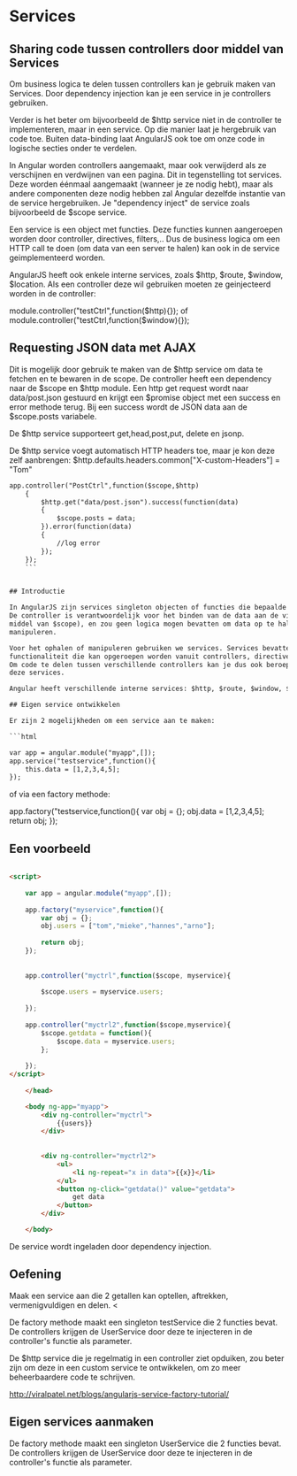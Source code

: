 # Services

## Sharing code tussen controllers door middel van Services

Om business logica te delen tussen controllers kan je gebruik maken van Services. Door dependency injection kan je een service in je controllers gebruiken.

Verder is het beter om bijvoorbeeld de $http service niet in de controller te implementeren, maar in een service. Op die manier laat je hergebruik van code toe. Buiten data-binding laat AngularJS ook toe om onze code in logische secties onder te verdelen.

In Angular worden controllers aangemaakt, maar ook verwijderd als ze verschijnen en verdwijnen van een pagina. Dit in tegenstelling tot services. Deze worden éénmaal aangemaakt (wanneer je ze nodig hebt), maar als andere componenten deze nodig hebben zal Angular dezelfde instantie van de service hergebruiken. Je "dependency inject" de service zoals bijvoorbeeld de $scope service.

Een service is een object met functies. Deze functies kunnen aangeroepen worden door controller, directives, filters,.. 
Dus de business logica om een HTTP call te doen (om data van een server te halen) kan ook
in de service geimplementeerd worden.

AngularJS heeft ook enkele interne services, zoals $http, $route, $window, $location. Als een controller deze wil gebruiken moeten ze geinjecteerd worden in de controller:

module.controller("testCtrl",function($http){});
of
module.controller("testCtrl,function($window){});


## Requesting JSON data met AJAX

Dit is mogelijk door gebruik te maken van de $http service om data te fetchen en te bewaren in de scope.
De controller heeft een dependency naar de $scope en $http module.
Een http get request wordt naar data/post.json gestuurd en krijgt een
$promise object met een success en error methode terug.
Bij een success wordt de JSON data aan de $scope.posts variabele.

De $http service supporteert get,head,post,put, delete en jsonp.

De $http service voegt automatisch HTTP headers toe, maar je kon deze zelf aanbrengen:
$http.defaults.headers.common["X-custom-Headers"] = "Tom"

```html
app.controller("PostCtrl",function($scope,$http)
	{
		$http.get("data/post.json").success(function(data)
		{
			$scope.posts = data;
		}).error(function(data)
		{
			//log error
		});
	});
	```


## Introductie

In AngularJS zijn services singleton objecten of functies die bepaalde taken uitvoeren.
De controller is verantwoordelijk voor het binden van de data aan de view (door
middel van $scope), en zou geen logica mogen bevatten om data op te halen of te 
manipuleren.

Voor het ophalen of manipuleren gebruiken we services. Services bevatten 
functionaliteit die kan opgeroepen worden vanuit controllers, directives, filters.
Om code te delen tussen verschillende controllers kan je dus ook beroep doen op
deze services.

Angular heeft verschillende interne services: $http, $route, $window, $location..

## Eigen service ontwikkelen

Er zijn 2 mogelijkheden om een service aan te maken:

```html

var app = angular.module("myapp",[]);
app.service("testservice",function(){
	this.data = [1,2,3,4,5];
});

```

of via een factory methode:

app.factory("testservice,function(){
	var obj = {};
	obj.data = [1,2,3,4,5];
	return obj;
});



## Een voorbeeld

```html

<script>
	
	var app = angular.module("myapp",[]);
	
	app.factory("myservice",function(){
		var obj = {};
		obj.users = ["tom","mieke","hannes","arno"];
		
		return obj;
	});
	
	
	app.controller("myctrl",function($scope, myservice){
		
		$scope.users = myservice.users;
		
	});
	
	app.controller("myctrl2",function($scope,myservice){
		$scope.getdata = function(){
			$scope.data = myservice.users;
		};
		
	});
</script>
	
	</head>

	<body ng-app="myapp">
		<div ng-controller="myctrl">
			{{users}}
		</div>
		
		
		<div ng-controller="myctrl2">
			<ul>
				<li ng-repeat="x in data">{{x}}</li>
			</ul>
			<button ng-click="getdata()" value="getdata">
				get data
			</button>
		</div>

	</body>

```

De service wordt ingeladen door dependency injection.

## Oefening

Maak een service aan die 2 getallen kan optellen, aftrekken, vermenigvuldigen en delen.
<

De factory methode maakt een singleton testService die 2 functies bevat. 
De controllers krijgen de UserService door deze te injecteren in de controller's functie als parameter.

De $http service die je regelmatig in een controller ziet opduiken, zou beter zijn 
om deze in een custom service te ontwikkelen, om zo meer beheerbaardere code te schrijven.




http://viralpatel.net/blogs/angularjs-service-factory-tutorial/

## Eigen services aanmaken



De factory methode maakt een singleton UserService die 2 functies bevat. De controllers krijgen de UserService door deze te injecteren in de controller's functie als parameter.
